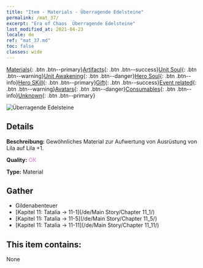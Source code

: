 ```yaml
---
title: "Item - Materials - Überragende Edelsteine"
permalink: /mat_37/
excerpt: "Era of Chaos  Überragende Edelsteine"
last_modified_at: 2021-04-23
locale: de
ref: "mat_37.md"
toc: false
classes: wide
---
```

 [Materials](/ItemsDE/){: .btn .btn--primary}[Artifacts](/ItemsDE/Artifacts/){: .btn .btn--success}[Unit Soul](/ItemsDE/UnitSoul/){: .btn .btn--warning}[Unit Awakening](/ItemsDE/UnitAwakening/){: .btn .btn--danger}[Hero Soul](/ItemsDE/HeroSoul/){: .btn .btn--info}[Hero SKill](/ItemsDE/HeroSkill/){: .btn .btn--primary}[Gift](/ItemsDE/Gift/){: .btn .btn--success}[Event related](/ItemsDE/Events/){: .btn .btn--warning}[Avatars](/ItemsDE/Avatars/){: .btn .btn--danger}[Consumables](/ItemsDE/Consumables/){: .btn .btn--info}[Unknown](/ItemsDE/Unknown/){: .btn .btn--primary}

 ![Überragende Edelsteine](/images/t/i_cailiao_baoshi2.png)

## Details
 **Beschreibung:** Gewöhnliches Material zur Aufwertung von Ausrüstung von Lila auf Lila +1.

 **Quality:** <span style="color: #DA70D6">OK</span>

 **Type:** Material

## Gather

*    Gildenabenteuer 
*    [Kapitel 11: Tatalia -> 11-1](/de/Main Story/Chapter 11_1/) 
*    [Kapitel 11: Tatalia -> 11-5](/de/Main Story/Chapter 11_5/) 
*    [Kapitel 11: Tatalia -> 11-11](/de/Main Story/Chapter 11_11/) 

## This item contains:

  None

